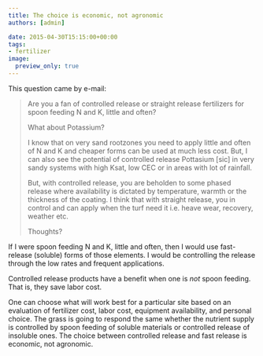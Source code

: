 ```yaml
---
title: The choice is economic, not agronomic
authors: [admin]

date: 2015-04-30T15:15:00+00:00
tags:
- fertilizer
image:
  preview_only: true
---
```


This question came by e-mail:

> Are you a fan of controlled release or straight release fertilizers for spoon feeding N and K, little and often?
>
> What about Potassium?
> 
> I know that on very sand rootzones you need to apply little and often of N and K and cheaper forms can be used at much less cost. But, I can also see the potential of controlled release Pottasium [sic] in very sandy systems with high Ksat, low CEC or in areas with lot of rainfall.
>
> But, with controlled release, you are beholden to some phased release where availability is dictated by temperature, warmth or the thickness of the coating. I think that with straight release, you in control and can apply when the turf need it i.e. heave wear, recovery, weather etc.
> 
> Thoughts?

If I were spoon feeding N and K, little and often, then I would use fast-release (soluble) forms of those elements. I would be controlling the release through the low rates and frequent applications.

Controlled release products have a benefit when one is _not_ spoon feeding. That is, they save labor cost.

One can choose what will work best for a particular site based on an evaluation of fertilizer cost, labor cost, equipment availability, and personal choice. The grass is going to respond the same whether the nutrient supply is controlled by spoon feeding of soluble materials or controlled release of insoluble ones. The choice between controlled release and fast release is economic, not agronomic.
